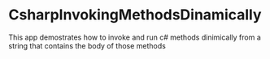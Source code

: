 # CsharpInvokingMethodsDinamically
This app demostrates how to invoke and run c# methods dinimically from a string that contains the body of those methods
